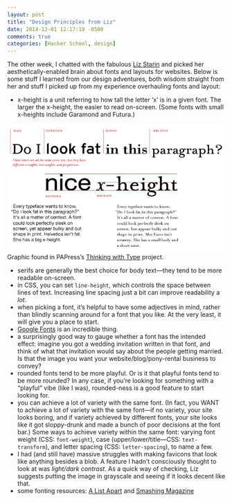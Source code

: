 ```yaml
---
layout: post
title: "Design Principles from Liz"
date: 2014-12-01 12:17:19 -0500
comments: true
categories: [Hacker School, design]
---
```

The other week, I chatted with the fabulous [Liz Starin](//lizstarin.com) and picked her aesthetically-enabled brain about fonts and layouts for websites. Below is some stuff I learned from our design adventures, both wisdom straight from her and stuff I picked up from my experience overhauling fonts and layout: <!-- more -->

* x-height is a unit referring to how tall the letter ‘x’ is in a given font. The larger the x-height, the easier to read on-screen. (Some fonts with small x-heights include Garamond and Futura.)

![A shiny graphic about x-height](/images/xheight.gif)
Graphic found in PAPress’s [Thinking with Type](//www.papress.com/thinkingwithtype/index.htm) project.

* serifs are generally the best choice for body text—they tend to be more readable on-screen.
* in CSS, you can set `line-height`, which controls the space between lines of text. Increasing line spacing just a bit can improve readability a _lot_.
* when picking a font, it’s helpful to have some adjectives in mind, rather than blindly scanning around for a font that you like. At the very least, it will give you a place to start.
* [Google Fonts](//www.google.com/fonts) is an incredible thing.
* a surprisingly good way to gauge whether a font has the intended effect: imagine you got a wedding invitation written in that font, and think of what that invitation would say about the people getting married. Is that the image you want your website/blog/pony-rental business to convey?
* rounded fonts tend to be more playful. Or is it that playful fonts tend to be more rounded? In any case, if you’re looking for something with a “playful” vibe (like I was), rounded-ness is a good feature to start looking for.
* you can achieve a lot of variety with the same font. (In fact, you WANT to achieve a lot of variety with the same font—if no variety, your site looks boring, and if variety achieved by different fonts, your site looks like it got sloppy-drunk and made a bunch of poor decisions at the font bar.) Some ways to achieve variety within the same font: varying font weight (CSS: `font-weight`), case (upper/lower/title—CSS: `text-transform`), and letter spacing (CSS: `letter-spacing`), to name a few.
* I had (and still have) massive struggles with making favicons that look like anything besides a blob. A feature I hadn’t consciously thought to look at was _light/dark contrast_. As a quick way of checking, Liz suggests putting the image in grayscale and seeing if it looks decent like that.
* some fonting resources: [A List Apart](//alistapart.com/) and [Smashing Magazine](//www.smashingmagazine.com/)